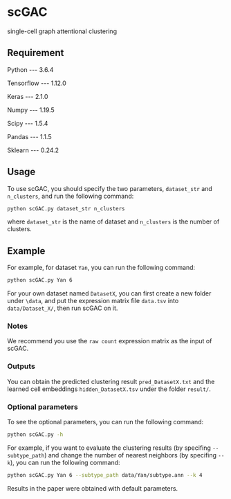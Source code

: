 # scGAC
single-cell graph attentional clustering

## Requirement

Python --- 3.6.4

Tensorflow --- 1.12.0

Keras --- 2.1.0

Numpy --- 1.19.5

Scipy --- 1.5.4

Pandas --- 1.1.5

Sklearn --- 0.24.2

## Usage
To use scGAC, you should specify the two parameters, `dataset_str` and `n_clusters`, and run the following command:
```Bash
python scGAC.py dataset_str n_clusters
```
where `dataset_str` is the name of dataset and `n_clusters` is the number of clusters.<br>

## Example
For example, for dataset `Yan`, you can run the following command:
```Bash
python scGAC.py Yan 6
```
For your own dataset named `DatasetX`, you can first create a new folder under `\data`, and put the expression matrix file `data.tsv` into `data/Dataset_X/`, then run scGAC on it.<br>

### Notes
We recommend you use the `raw count` expression matrix as the input of scGAC. 

### Outputs
You can obtain the predicted clustering result `pred_DatasetX.txt` and the learned cell embeddings `hidden_DatasetX.tsv` under the folder `result/`.

### Optional parameters
To see the optional parameters, you can run the following command:
```Bash
python scGAC.py -h
```
For example, if you want to evaluate the clustering results (by specifing `--subtype_path`) and change the number of nearest neighbors (by specifing `--k`), you can run the following command:
```Bash
python scGAC.py Yan 6 --subtype_path data/Yan/subtype.ann --k 4
```
Results in the paper were obtained with default parameters.
